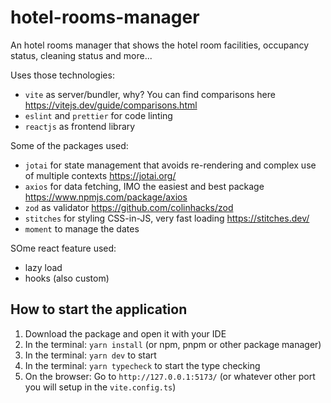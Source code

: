 # hotel-rooms-manager

An hotel rooms manager that shows the hotel room facilities, occupancy status, cleaning status and more...

Uses those technologies:

- `vite` as server/bundler, why? You can find comparisons here https://vitejs.dev/guide/comparisons.html
- `eslint` and `prettier` for code linting
- `reactjs` as frontend library

Some of the packages used:

- `jotai` for state management that avoids re-rendering and complex use of multiple contexts https://jotai.org/
- `axios` for data fetching, IMO the easiest and best package https://www.npmjs.com/package/axios
- `zod` as validator https://github.com/colinhacks/zod
- `stitches` for styling CSS-in-JS, very fast loading https://stitches.dev/
- `moment` to manage the dates

SOme react feature used:

- lazy load
- hooks (also custom)

## How to start the application

1. Download the package and open it with your IDE
2. In the terminal: `yarn install` (or npm, pnpm or other package manager)
3. In the terminal: `yarn dev` to start
4. In the terminal: `yarn typecheck` to start the type checking
5. On the browser: Go to `http://127.0.0.1:5173/` (or whatever other port you will setup in the `vite.config.ts`)